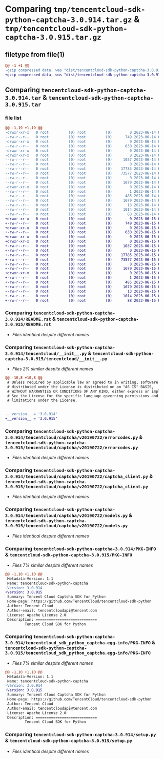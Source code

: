 # Comparing `tmp/tencentcloud-sdk-python-captcha-3.0.914.tar.gz` & `tmp/tencentcloud-sdk-python-captcha-3.0.915.tar.gz`

## filetype from file(1)

```diff
@@ -1 +1 @@
-gzip compressed data, was "dist/tencentcloud-sdk-python-captcha-3.0.914.tar", last modified: Wed Jun 14 00:20:22 2023, max compression
+gzip compressed data, was "dist/tencentcloud-sdk-python-captcha-3.0.915.tar", last modified: Thu Jun 15 00:19:33 2023, max compression
```

## Comparing `tencentcloud-sdk-python-captcha-3.0.914.tar` & `tencentcloud-sdk-python-captcha-3.0.915.tar`

### file list

```diff
@@ -1,19 +1,19 @@
-drwxr-xr-x   0 root         (0) root         (0)        0 2023-06-14 00:20:22.000000 tencentcloud-sdk-python-captcha-3.0.914/
--rw-r--r--   0 root         (0) root         (0)      749 2023-06-14 00:20:22.000000 tencentcloud-sdk-python-captcha-3.0.914/README.rst
-drwxr-xr-x   0 root         (0) root         (0)        0 2023-06-14 00:20:22.000000 tencentcloud-sdk-python-captcha-3.0.914/tencentcloud/
--rw-r--r--   0 root         (0) root         (0)      630 2023-06-14 00:20:22.000000 tencentcloud-sdk-python-captcha-3.0.914/tencentcloud/__init__.py
-drwxr-xr-x   0 root         (0) root         (0)        0 2023-06-14 00:20:22.000000 tencentcloud-sdk-python-captcha-3.0.914/tencentcloud/captcha/
-drwxr-xr-x   0 root         (0) root         (0)        0 2023-06-14 00:20:22.000000 tencentcloud-sdk-python-captcha-3.0.914/tencentcloud/captcha/v20190722/
--rw-r--r--   0 root         (0) root         (0)     1037 2023-06-14 00:20:22.000000 tencentcloud-sdk-python-captcha-3.0.914/tencentcloud/captcha/v20190722/errorcodes.py
--rw-r--r--   0 root         (0) root         (0)        0 2023-06-14 00:20:22.000000 tencentcloud-sdk-python-captcha-3.0.914/tencentcloud/captcha/v20190722/__init__.py
--rw-r--r--   0 root         (0) root         (0)    17785 2023-06-14 00:20:22.000000 tencentcloud-sdk-python-captcha-3.0.914/tencentcloud/captcha/v20190722/captcha_client.py
--rw-r--r--   0 root         (0) root         (0)    73577 2023-06-14 00:20:22.000000 tencentcloud-sdk-python-captcha-3.0.914/tencentcloud/captcha/v20190722/models.py
--rw-r--r--   0 root         (0) root         (0)        0 2023-06-14 00:20:22.000000 tencentcloud-sdk-python-captcha-3.0.914/tencentcloud/captcha/__init__.py
--rw-r--r--   0 root         (0) root         (0)     1679 2023-06-14 00:20:22.000000 tencentcloud-sdk-python-captcha-3.0.914/PKG-INFO
-drwxr-xr-x   0 root         (0) root         (0)        0 2023-06-14 00:20:22.000000 tencentcloud-sdk-python-captcha-3.0.914/tencentcloud_sdk_python_captcha.egg-info/
--rw-r--r--   0 root         (0) root         (0)        1 2023-06-14 00:20:22.000000 tencentcloud-sdk-python-captcha-3.0.914/tencentcloud_sdk_python_captcha.egg-info/dependency_links.txt
--rw-r--r--   0 root         (0) root         (0)      485 2023-06-14 00:20:22.000000 tencentcloud-sdk-python-captcha-3.0.914/tencentcloud_sdk_python_captcha.egg-info/SOURCES.txt
--rw-r--r--   0 root         (0) root         (0)     1679 2023-06-14 00:20:22.000000 tencentcloud-sdk-python-captcha-3.0.914/tencentcloud_sdk_python_captcha.egg-info/PKG-INFO
--rw-r--r--   0 root         (0) root         (0)       13 2023-06-14 00:20:22.000000 tencentcloud-sdk-python-captcha-3.0.914/tencentcloud_sdk_python_captcha.egg-info/top_level.txt
--rw-r--r--   0 root         (0) root         (0)     1014 2023-06-14 00:20:22.000000 tencentcloud-sdk-python-captcha-3.0.914/setup.py
--rw-r--r--   0 root         (0) root         (0)       88 2023-06-14 00:20:22.000000 tencentcloud-sdk-python-captcha-3.0.914/setup.cfg
+drwxr-xr-x   0 root         (0) root         (0)        0 2023-06-15 00:19:33.000000 tencentcloud-sdk-python-captcha-3.0.915/
+-rw-r--r--   0 root         (0) root         (0)      749 2023-06-15 00:19:33.000000 tencentcloud-sdk-python-captcha-3.0.915/README.rst
+drwxr-xr-x   0 root         (0) root         (0)        0 2023-06-15 00:19:33.000000 tencentcloud-sdk-python-captcha-3.0.915/tencentcloud/
+-rw-r--r--   0 root         (0) root         (0)      630 2023-06-15 00:19:33.000000 tencentcloud-sdk-python-captcha-3.0.915/tencentcloud/__init__.py
+drwxr-xr-x   0 root         (0) root         (0)        0 2023-06-15 00:19:33.000000 tencentcloud-sdk-python-captcha-3.0.915/tencentcloud/captcha/
+drwxr-xr-x   0 root         (0) root         (0)        0 2023-06-15 00:19:33.000000 tencentcloud-sdk-python-captcha-3.0.915/tencentcloud/captcha/v20190722/
+-rw-r--r--   0 root         (0) root         (0)     1037 2023-06-15 00:19:33.000000 tencentcloud-sdk-python-captcha-3.0.915/tencentcloud/captcha/v20190722/errorcodes.py
+-rw-r--r--   0 root         (0) root         (0)        0 2023-06-15 00:19:33.000000 tencentcloud-sdk-python-captcha-3.0.915/tencentcloud/captcha/v20190722/__init__.py
+-rw-r--r--   0 root         (0) root         (0)    17785 2023-06-15 00:19:33.000000 tencentcloud-sdk-python-captcha-3.0.915/tencentcloud/captcha/v20190722/captcha_client.py
+-rw-r--r--   0 root         (0) root         (0)    73577 2023-06-15 00:19:33.000000 tencentcloud-sdk-python-captcha-3.0.915/tencentcloud/captcha/v20190722/models.py
+-rw-r--r--   0 root         (0) root         (0)        0 2023-06-15 00:19:33.000000 tencentcloud-sdk-python-captcha-3.0.915/tencentcloud/captcha/__init__.py
+-rw-r--r--   0 root         (0) root         (0)     1679 2023-06-15 00:19:33.000000 tencentcloud-sdk-python-captcha-3.0.915/PKG-INFO
+drwxr-xr-x   0 root         (0) root         (0)        0 2023-06-15 00:19:33.000000 tencentcloud-sdk-python-captcha-3.0.915/tencentcloud_sdk_python_captcha.egg-info/
+-rw-r--r--   0 root         (0) root         (0)        1 2023-06-15 00:19:33.000000 tencentcloud-sdk-python-captcha-3.0.915/tencentcloud_sdk_python_captcha.egg-info/dependency_links.txt
+-rw-r--r--   0 root         (0) root         (0)      485 2023-06-15 00:19:33.000000 tencentcloud-sdk-python-captcha-3.0.915/tencentcloud_sdk_python_captcha.egg-info/SOURCES.txt
+-rw-r--r--   0 root         (0) root         (0)     1679 2023-06-15 00:19:33.000000 tencentcloud-sdk-python-captcha-3.0.915/tencentcloud_sdk_python_captcha.egg-info/PKG-INFO
+-rw-r--r--   0 root         (0) root         (0)       13 2023-06-15 00:19:33.000000 tencentcloud-sdk-python-captcha-3.0.915/tencentcloud_sdk_python_captcha.egg-info/top_level.txt
+-rw-r--r--   0 root         (0) root         (0)     1014 2023-06-15 00:19:33.000000 tencentcloud-sdk-python-captcha-3.0.915/setup.py
+-rw-r--r--   0 root         (0) root         (0)       88 2023-06-15 00:19:33.000000 tencentcloud-sdk-python-captcha-3.0.915/setup.cfg
```

### Comparing `tencentcloud-sdk-python-captcha-3.0.914/README.rst` & `tencentcloud-sdk-python-captcha-3.0.915/README.rst`

 * *Files identical despite different names*

### Comparing `tencentcloud-sdk-python-captcha-3.0.914/tencentcloud/__init__.py` & `tencentcloud-sdk-python-captcha-3.0.915/tencentcloud/__init__.py`

 * *Files 2% similar despite different names*

```diff
@@ -10,8 +10,8 @@
 # Unless required by applicable law or agreed to in writing, software
 # distributed under the License is distributed on an "AS IS" BASIS,
 # WITHOUT WARRANTIES OR CONDITIONS OF ANY KIND, either express or implied.
 # See the License for the specific language governing permissions and
 # limitations under the License.
 
 
-__version__ = '3.0.914'
+__version__ = '3.0.915'
```

### Comparing `tencentcloud-sdk-python-captcha-3.0.914/tencentcloud/captcha/v20190722/errorcodes.py` & `tencentcloud-sdk-python-captcha-3.0.915/tencentcloud/captcha/v20190722/errorcodes.py`

 * *Files identical despite different names*

### Comparing `tencentcloud-sdk-python-captcha-3.0.914/tencentcloud/captcha/v20190722/captcha_client.py` & `tencentcloud-sdk-python-captcha-3.0.915/tencentcloud/captcha/v20190722/captcha_client.py`

 * *Files identical despite different names*

### Comparing `tencentcloud-sdk-python-captcha-3.0.914/tencentcloud/captcha/v20190722/models.py` & `tencentcloud-sdk-python-captcha-3.0.915/tencentcloud/captcha/v20190722/models.py`

 * *Files identical despite different names*

### Comparing `tencentcloud-sdk-python-captcha-3.0.914/PKG-INFO` & `tencentcloud-sdk-python-captcha-3.0.915/PKG-INFO`

 * *Files 7% similar despite different names*

```diff
@@ -1,10 +1,10 @@
 Metadata-Version: 1.1
 Name: tencentcloud-sdk-python-captcha
-Version: 3.0.914
+Version: 3.0.915
 Summary: Tencent Cloud Captcha SDK for Python
 Home-page: https://github.com/TencentCloud/tencentcloud-sdk-python
 Author: Tencent Cloud
 Author-email: tencentcloudapi@tencent.com
 License: Apache License 2.0
 Description: ============================
         Tencent Cloud SDK for Python
```

### Comparing `tencentcloud-sdk-python-captcha-3.0.914/tencentcloud_sdk_python_captcha.egg-info/PKG-INFO` & `tencentcloud-sdk-python-captcha-3.0.915/tencentcloud_sdk_python_captcha.egg-info/PKG-INFO`

 * *Files 7% similar despite different names*

```diff
@@ -1,10 +1,10 @@
 Metadata-Version: 1.1
 Name: tencentcloud-sdk-python-captcha
-Version: 3.0.914
+Version: 3.0.915
 Summary: Tencent Cloud Captcha SDK for Python
 Home-page: https://github.com/TencentCloud/tencentcloud-sdk-python
 Author: Tencent Cloud
 Author-email: tencentcloudapi@tencent.com
 License: Apache License 2.0
 Description: ============================
         Tencent Cloud SDK for Python
```

### Comparing `tencentcloud-sdk-python-captcha-3.0.914/setup.py` & `tencentcloud-sdk-python-captcha-3.0.915/setup.py`

 * *Files identical despite different names*


